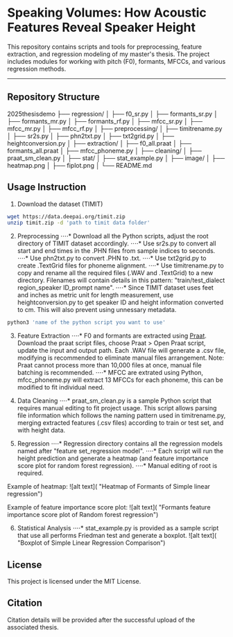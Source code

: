 # Speaking Volumes: How Acoustic Features Reveal Speaker Height

This repository contains scripts and tools for preprocessing, feature extraction, and regression modeling of my master's thesis.
The project includes modules for working with pitch (F0), formants, MFCCs, and various regression methods.

---

## Repository Structure

2025thesisdemo
├── regression/
│   ├── f0_sr.py
│   ├── formants_sr.py
│   ├── formants_mr.py
│   ├── formants_rf.py
│   ├── mfcc_sr.py
│   ├── mfcc_mr.py
│   ├── mfcc_rf.py
│
├── preprocessing/
│   ├── timitrename.py
│   ├── sr2s.py
│   ├── phn2txt.py
│   ├── txt2grid.py
│   ├── heightconversion.py
│
├── extraction/
│   ├── f0_all.praat
│   ├── formants_all.praat
│   ├── mfcc_phoneme.py
│
├── cleaning/
│   ├── praat_sm_clean.py
│
├── stat/
│   ├── stat_example.py
│
├── image/
│   ├── heatmap.png
│   ├── fiplot.png
│
└── README.md

## Usage Instruction

1. Download the dataset (TIMIT)

```bash
wget https://data.deepai.org/timit.zip
unzip timit.zip -d 'path to timit data folder'
```

2. Preprocessing
⋅⋅⋅⋅* Download all the Python scripts, adjust the root directory of TIMIT dataset accordingly.
⋅⋅⋅⋅* Use sr2s.py to convert all start and end times in the .PHN files from sample indices to seconds.
⋅⋅⋅⋅* Use phn2txt.py to convert .PHN to .txt.
⋅⋅⋅⋅* Use txt2grid.py to create .TextGrid files for phoneme alignment.
⋅⋅⋅⋅* Use timitrename.py to copy and rename all the required files (.WAV and .TextGrid) to a new directory. Filenames will contain details in this pattern: "train/test_dialect region_speaker ID_prompt name".
⋅⋅⋅⋅* Since TIMIT dataset uses feet and inches as metric unit for length measurement, use heightconversion.py to get speaker ID and height information converted to cm. This will also prevent using unnessary metadata.

```bash
python3 'name of the python script you want to use'
```

3. Feature Extraction
⋅⋅⋅⋅* F0 and formants are extracted using [Praat](https://www.fon.hum.uva.nl/praat/). Download the praat script files, choose Praat > Open Praat script, update the input and output path. Each .WAV file will generate a .csv file, modifying is recommended to eliminate manual files arrangement. Note: Praat cannot process more than 10,000 files at once, manual file batching is recommended.
⋅⋅⋅⋅* MFCC are extrated using Python, mfcc_phoneme.py will extract 13 MFCCs for each phoneme, this can be modified to fit individual need.

4. Data Cleaning
⋅⋅⋅⋅* praat_sm_clean.py is a sample Python script that requires manual editing to fit project usage. This script allows parsing file information which follows the naming pattern used in timitrename.py, merging extracted features (.csv files) according to train or test set, and with height data.

5. Regression
⋅⋅⋅⋅* Regression directory contains all the regression models named after "feature set_regression model".
⋅⋅⋅⋅* Each script will run the height prediction and generate a heatmap (and feature importance score plot for random forest regression).
⋅⋅⋅⋅* Manual editing of root is required.

Example of heatmap:
![alt text]( "Heatmap of Formants of Simple linear regression")

Example of feature importance score plot:
![alt text]( "Formants feature importance score plot of Random forest regression")

6. Statistical Analysis
⋅⋅⋅⋅* stat_example.py is provided as a sample script that use all performs Friedman test and generate a boxplot.
![alt text]( "Boxplot of Simple Linear Regression Comparison")

## License
This project is licensed under the MIT License.

## Citation
Citation details will be provided after the successful upload of the associated thesis.
